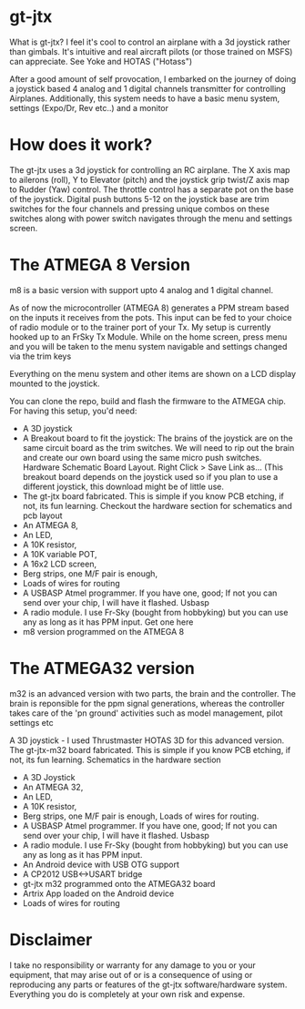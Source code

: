 # gt-jtx
What is gt-jtx?
I feel it's cool to control an airplane with a 3d joystick rather than gimbals. It's intuitive and real aircraft pilots (or those trained on MSFS) can appreciate. See Yoke and HOTAS ("Hotass")

After a good amount of self provocation, I embarked on the journey of doing a joystick based 4 analog and 1 digital channels transmitter for controlling Airplanes. Additionally, this system needs to have a basic menu system, settings (Expo/Dr, Rev etc..) and a monitor

# How does it work?
The gt-jtx uses a 3d joystick for controlling an RC airplane. The X axis map to ailerons (roll), Y to Elevator (pitch) and the joystick grip twist/Z axis map to Rudder (Yaw) control. The throttle control has a separate pot on the base of the joystick. Digital push buttons 5-12 on the joystick base are trim switches for the four channels and pressing unique combos on these switches along with power switch navigates through the menu and settings screen.

# The ATMEGA 8 Version

m8 is a basic version with support upto 4 analog and 1 digital channel.

As of now the microcontroller (ATMEGA 8) generates a PPM stream based on the inputs it receives from the pots. This input can be fed to your choice of radio module or to the trainer port of your Tx. My setup is currently hooked up to an FrSky Tx Module. While on the home screen, press menu and you will be taken to the menu system navigable and settings changed via the trim keys

Everything on the menu system and other items are shown on a LCD display mounted to the joystick.

You can clone the repo, build and flash the firmware to the ATMEGA chip. For having this setup, you'd need:

- A 3D joystick 
- A Breakout board to fit the joystick: The brains of the joystick are on the same circuit board as the trim switches. We will need to rip out the brain and create our own board using the same micro push switches. Hardware Schematic Board Layout. Right Click > Save Link as... (This breakout board depends on the joystick used so if you plan to use a different joystick, this download might be of little use.
- The gt-jtx board fabricated. This is simple if you know PCB etching, if not, its fun learning. Checkout the hardware section for schematics and pcb layout
- An ATMEGA 8, 
- An LED, 
- A 10K resistor, 
- A 10K variable POT, 
- A 16x2 LCD screen, 
- Berg strips, one M/F pair is enough, 
- Loads of wires for routing
- A USBASP Atmel programmer. If you have one, good; If not you can send over your chip, I will have it flashed. Usbasp
- A radio module. I use Fr-Sky (bought from hobbyking) but you can use any as long as it has PPM input. Get one here
- m8 version programmed on the ATMEGA 8

# The ATMEGA32 version

m32 is an advanced version with two parts, the brain and the controller. 
The brain is reponsible for the ppm signal generations, whereas the controller takes care of the 'pn ground' activities such as model management, pilot settings etc

A 3D joystick - I used Thrustmaster HOTAS 3D for this advanced version.
The gt-jtx-m32 board fabricated. This is simple if you know PCB etching, if not, its fun learning. Schematics in the hardware section

- A 3D Joystick
- An ATMEGA 32, 
- An LED, 
- A 10K resistor, 
- Berg strips, one M/F pair is enough, Loads of wires for routing.
- A USBASP Atmel programmer. If you have one, good; If not you can send over your chip, I will have it flashed. Usbasp
- A radio module. I use Fr-Sky (bought from hobbyking) but you can use any as long as it has PPM input. 
- An Android device with USB OTG support
- A CP2012 USB<->USART bridge
- gt-jtx m32 programmed onto the ATMEGA32 board
- Artrix App loaded on the Android device
- Loads of wires for routing

# Disclaimer
I take no responsibility or warranty for any damage to you or your equipment, that may arise out of or is a consequence of using or reproducing any parts or features of the gt-jtx software/hardware system. Everything you do is completely at your own risk and expense.
